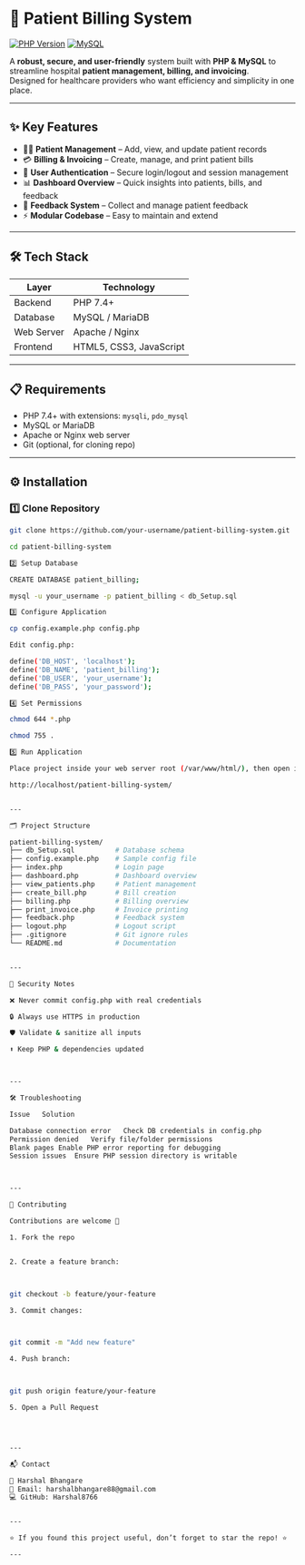 # 🏥 Patient Billing System

[![PHP Version](https://img.shields.io/badge/PHP-7.4%2B-blue.svg)](https://www.php.net/)
[![MySQL](https://img.shields.io/badge/Database-MySQL-green.svg)](https://www.mysql.com/)

A **robust, secure, and user-friendly** system built with **PHP & MySQL** to streamline hospital **patient management, billing, and invoicing**.  
Designed for healthcare providers who want efficiency and simplicity in one place.

---

## ✨ Key Features

- 👨‍⚕️ **Patient Management** – Add, view, and update patient records  
- 💳 **Billing & Invoicing** – Create, manage, and print patient bills  
- 🔑 **User Authentication** – Secure login/logout and session management  
- 📊 **Dashboard Overview** – Quick insights into patients, bills, and feedback  
- 📝 **Feedback System** – Collect and manage patient feedback  
- ⚡ **Modular Codebase** – Easy to maintain and extend  

---

## 🛠️ Tech Stack

| Layer       | Technology             |
|-------------|------------------------|
| Backend     | PHP 7.4+               |
| Database    | MySQL / MariaDB        |
| Web Server  | Apache / Nginx         |
| Frontend    | HTML5, CSS3, JavaScript|

---

## 📋 Requirements

- PHP 7.4+ with extensions: `mysqli`, `pdo_mysql`  
- MySQL or MariaDB  
- Apache or Nginx web server  
- Git (optional, for cloning repo)  

---

## ⚙️ Installation

### 1️⃣ Clone Repository
```bash
git clone https://github.com/your-username/patient-billing-system.git

cd patient-billing-system

2️⃣ Setup Database

CREATE DATABASE patient_billing;

mysql -u your_username -p patient_billing < db_Setup.sql

3️⃣ Configure Application

cp config.example.php config.php

Edit config.php:

define('DB_HOST', 'localhost');
define('DB_NAME', 'patient_billing');
define('DB_USER', 'your_username');
define('DB_PASS', 'your_password');

4️⃣ Set Permissions

chmod 644 *.php

chmod 755 .

5️⃣ Run Application

Place project inside your web server root (/var/www/html/), then open in browser:

http://localhost/patient-billing-system/


---

🗂️ Project Structure

patient-billing-system/
├── db_Setup.sql          # Database schema
├── config.example.php    # Sample config file
├── index.php             # Login page
├── dashboard.php         # Dashboard overview
├── view_patients.php     # Patient management
├── create_bill.php       # Bill creation
├── billing.php           # Billing overview
├── print_invoice.php     # Invoice printing
├── feedback.php          # Feedback system
├── logout.php            # Logout script
├── .gitignore            # Git ignore rules
└── README.md             # Documentation


---

🔐 Security Notes

❌ Never commit config.php with real credentials

🔒 Always use HTTPS in production

🛡️ Validate & sanitize all inputs

⬆️ Keep PHP & dependencies updated



---

🛠️ Troubleshooting

Issue	Solution

Database connection error	Check DB credentials in config.php
Permission denied	Verify file/folder permissions
Blank pages	Enable PHP error reporting for debugging
Session issues	Ensure PHP session directory is writable



---

🤝 Contributing

Contributions are welcome 🎉

1. Fork the repo


2. Create a feature branch:



git checkout -b feature/your-feature

3. Commit changes:



git commit -m "Add new feature"

4. Push branch:



git push origin feature/your-feature

5. Open a Pull Request




---

📬 Contact

👤 Harshal Bhangare
📧 Email: harshalbhangare88@gmail.com
💻 GitHub: Harshal8766


---

⭐ If you found this project useful, don’t forget to star the repo! ⭐

---
